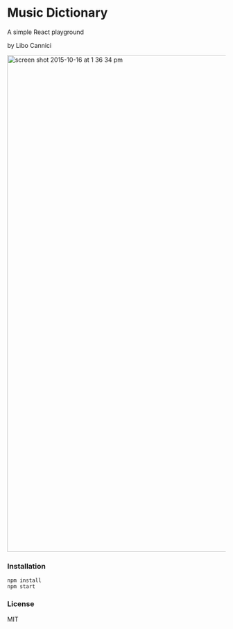 # Music Dictionary
A simple React playground

by Libo Cannici

<img width="1146" alt="screen shot 2015-10-16 at 1 36 34 pm" src="https://cloud.githubusercontent.com/assets/37512/10540738/0d874eac-740b-11e5-993a-2dcb7d81b797.png">

### Installation

```
npm install
npm start
```

### License

MIT
